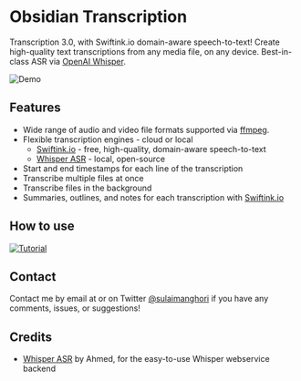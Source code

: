 # Obsidian Transcription

Transcription 3.0, with Swiftink.io domain-aware speech-to-text! Create high-quality text transcriptions from any media file, on any device. Best-in-class ASR via [OpenAI Whisper](https://openai.com/blog/whisper/).

![Demo](media/demo.gif)

## Features

- Wide range of audio and video file formats supported via [ffmpeg](https://ffmpeg.org/).
- Flexible transcription engines - cloud or local
  - [Swiftink.io](https://swiftink.io) - free, high-quality, domain-aware speech-to-text
  - [Whisper ASR](https://github.com/ahmetoner/whisper-asr-webservice) - local, open-source
- Start and end timestamps for each line of the transcription
- Transcribe multiple files at once
- Transcribe files in the background
- Summaries, outlines, and notes for each transcription with [Swiftink.io](https://swiftink.io)

## How to use

[![Tutorial](https://img.youtube.com/vi/EyfhLGF3Fxg/0.jpg)](https://www.youtube.com/watch?v=EyfhLGF3Fxg)

## Contact

Contact me by email at or on Twitter [@sulaimanghori](https://twitter.com/sulaimanghori) if you have any comments, issues, or suggestions!

## Credits

- [Whisper ASR](https://github.com/ahmetoner/whisper-asr-webservice) by Ahmed, for the easy-to-use Whisper webservice backend
